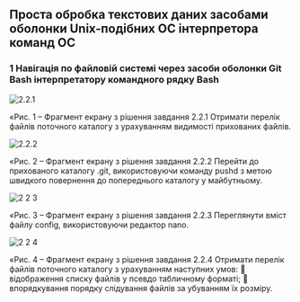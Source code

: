 ## Проста обробка текстових даних засобами оболонки Unix-подібних ОС інтерпретора команд ОС

### 1 Навігація по файловій системі через засоби оболонки Git Bash інтерпретатору командного рядку Bash


![2.2.1](https://github.com/andrey8xd/WebAR-Template/assets/162118463/296e35e0-cf35-43d2-9ee3-180e608bcca9)

«Рис. 1 – Фрагмент екрану з рішення завдання 2.2.1 Отримати перелік файлів поточного каталогу з урахуванням видимості прихованих файлів.

![2.2.2](https://github.com/andrey8xd/WebAR-Template/assets/162118463/a8447aa1-271e-4d9f-91e1-66c3e5b4dfab)

«Рис. 2 – Фрагмент екрану з рішення завдання 2.2.2 Перейти до прихованого каталогу .git, використовуючи команду pushd з метою
швидкого повернення до попереднього каталогу у майбутньому.


![2 2 3](https://github.com/andrey8xd/WebAR-Template/assets/162118463/d960ab8e-f007-4ec5-b156-1a76ef97b7c5)

«Рис. 3 – Фрагмент екрану з рішення завдання 2.2.3 Переглянути вміст файлу config, використовуючи редактор nano.

![2 2 4](https://github.com/andrey8xd/WebAR-Template/assets/162118463/2f414437-7318-4d4b-9cfb-c7a87900cbd6)


«Рис. 4 – Фрагмент екрану з рішення завдання 2.2.4 Отримати перелік файлів поточного каталогу з урахуванням наступних умов:
 відображення списку файлів у псевдо табличному форматі;
 впорядкування порядку слідування файлів за убуванням їх розміру.
